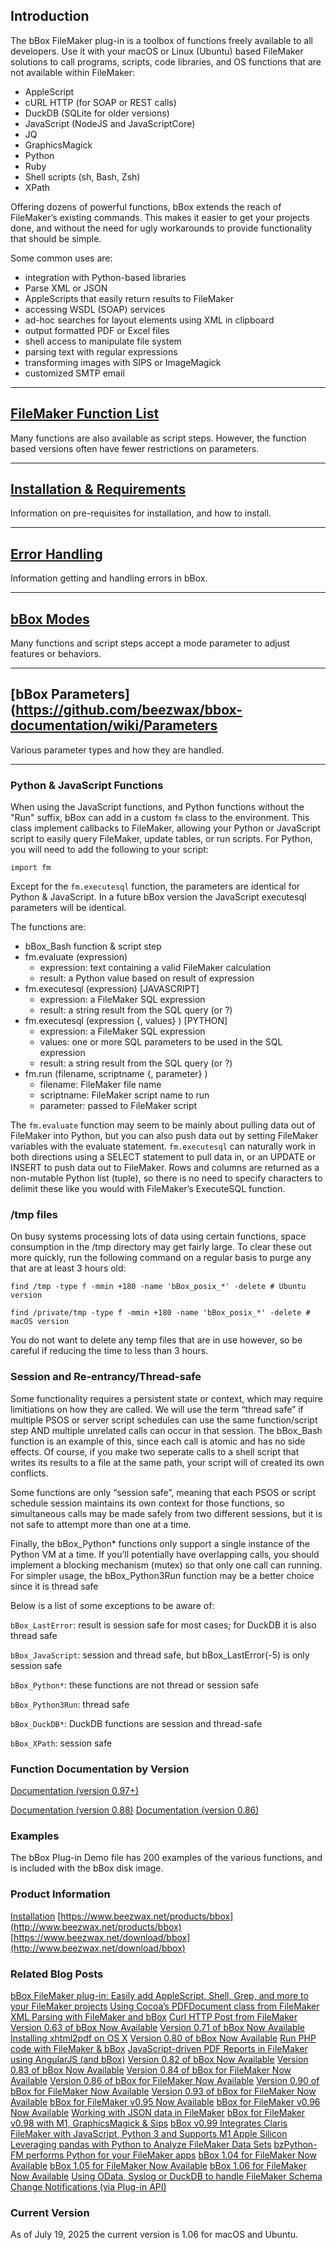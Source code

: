 ## Introduction

The bBox FileMaker plug-in is a toolbox of functions freely available to all developers. Use it with your macOS or Linux (Ubuntu) based FileMaker solutions to call programs, scripts, code libraries, and OS functions that are not available within FileMaker:

* AppleScript
* cURL HTTP (for SOAP or REST calls)
* DuckDB (SQLite for older versions)
* JavaScript (NodeJS and JavaScriptCore)
* JQ
* GraphicsMagick
* Python
* Ruby
* Shell scripts (sh, Bash, Zsh)
* XPath

Offering dozens of powerful functions, bBox extends the reach of FileMaker’s existing commands. This makes it easier to get your projects done, and without the need for ugly workarounds to provide functionality that should be simple.

Some common uses are:

* integration with Python-based libraries
* Parse XML or JSON
* AppleScripts that easily return results to FileMaker
* accessing WSDL (SOAP) services
* ad-hoc searches for layout elements using XML in clipboard
* output formatted PDF or Excel files
* shell access to manipulate file system
* parsing text with regular expressions
* transforming images with SIPS or ImageMagick
* customized SMTP email

***

## [FileMaker Function List](https://www.beezwax.net/bbox-functions)

Many functions are also available as script steps. However, the function based versions often have fewer restrictions on parameters.

***

## [Installation & Requirements](https://github.com/beezwax/bbox-documentation/wiki/Installation)

Information on pre-requisites for installation, and how to install.

***

## [Error Handling](https://github.com/beezwax/bbox-documentation/wiki/Errors)

Information getting and handling errors in bBox.

***

## [bBox Modes](https://github.com/beezwax/bbox-documentation/wiki/Mode-Parameters)

Many functions and script steps accept a mode parameter to adjust features or behaviors.

***

## [bBox Parameters](https://github.com/beezwax/bbox-documentation/wiki/Parameters

Various parameter types and how they are handled.
 
***

### Python & JavaScript Functions

When using the JavaScript functions, and Python functions without the "Run" suffix, bBox can add in a custom `fm` class to the environment. This class implement callbacks to FileMaker, allowing your Python or JavaScript script to easily query FileMaker, update tables, or run scripts. For Python, you will need to add the following to your script:

`import fm`

Except for the `fm.executesql` function, the parameters are identical for Python & JavaScript. In a future bBox version the JavaScript executesql parameters will be identical.

The functions are:

* bBox_Bash function & script step
* fm.evaluate (expression)
  * expression: text containing a valid FileMaker calculation
  * result: a Python value based on result of expression
* fm.executesql (expression) [JAVASCRIPT]
  * expression: a FileMaker SQL expression
  * result: a string result from the SQL query (or ?)
* fm.executesql (expression {, values} ) [PYTHON]
  * expression: a FileMaker SQL expression
  * values: one or more SQL parameters to be used in the SQL expression
  * result: a string result from the SQL query (or ?)
* fm.run (filename, scriptname {, parameter} )
  * filename: FileMaker file name
  * scriptname: FileMaker script name to run
  * parameter: passed to FileMaker script

The `fm.evaluate` function may seem to be mainly about pulling data out of FileMaker into Python, but you can also push data out by setting FileMaker variables with the evaluate statement. `fm.executesql` can naturally work in both directions using a SELECT statement to pull data in, or an UPDATE or INSERT to push data out to FileMaker. Rows and columns are returned as a non-mutable Python list (tuple), so there is no need to specify characters to delimit these like you would with FileMaker’s ExecuteSQL function.

### /tmp files

On busy systems processing lots of data using certain functions, space consumption in the /tmp directory may get fairly large. To clear these out more quickly, run the following command on a regular basis to purge any that are at least 3 hours old:

`find /tmp -type f -mmin +180 -name 'bBox_posix_*' -delete # Ubuntu version`

`find /private/tmp -type f -mmin +180 -name 'bBox_posix_*' -delete # macOS version`

You do not want to delete any temp files that are in use however, so be careful if reducing the time to less than 3 hours.

### Session and Re-entrancy/Thread-safe

Some functionality requires a persistent state or context, which may require limitiations on how they are called. We will use the term “thread safe” if multiple PSOS or server script schedules can use the same function/script step AND multiple unrelated calls can occur in that session. The bBox_Bash function is an example of this, since each call is atomic and has no side effects. Of course, if you make two seperate calls to a shell script that writes its results to a file at the same path, your script will of created its own conflicts.

Some functions are only “session safe”, meaning that each PSOS or script schedule session maintains its own context for those functions, so simultaneous calls may be made safely from two different sessions, but it is not safe to attempt more than one at a time.

Finally, the bBox_Python* functions only support a single instance of the Python VM at a time. If you’ll potentially have overlapping calls, you should implement a blocking mechanism (mutex) so that only one call can running. For simpler usage, the bBox_Python3Run function may be a better choice since it is thread safe

Below is a list of some exceptions to be aware of:

`bBox_LastError`: result is session safe for most cases; for DuckDB it is also thread safe

`bBox_JavaScript`: session and thread safe, but bBox_LastError(-5) is only session safe

`bBox_Python*`: these functions are not thread or session safe

`bBox_Python3Run`: thread safe

`bBox_DuckDB*`: DuckDB functions are session and thread-safe

`bBox_XPath`: session safe

 
### Function Documentation by Version

[Documentation (version 0.97+)](https://www.beezwax.net/bbox-functions)

[Documentation (version 0.88)](https://www.beezwax.net/bbox-0-88-functions)
[Documentation (version 0.86)](https://www.beezwax.net/bbox-0-86-functions)

### Examples

The bBox Plug-in Demo file has 200 examples of the various functions, and is included with the bBox disk image.


### Product Information

[Installation](https://www.beezwax.net/bbox-wiki-installation)
[https://www.beezwax.net/products/bbox](http://www.beezwax.net/products/bbox)
[https://www.beezwax.net/download/bbox](http://www.beezwax.net/download/bbox)

### Related Blog Posts

[bBox FileMaker plug-in: Easily add AppleScript, Shell, Grep, and more to your FileMaker projects](https://blog.beezwax.net/bbox-filemaker-plug-in-easily-add-applescript-shell-grep-and-more-to-your-filemaker-projects)
[Using Cocoa’s PDFDocument class from FileMaker](https://blog.beezwax.net/using-cocoas-pdfdocument-class-from-filemaker/)
[XML Parsing with FileMaker and bBox](https://blog.beezwax.net/xml-parsing-with-filemaker-and-bbox/)
[Curl HTTP Post from FileMaker](https://blog.beezwax.net/curl-http-post-from-filemaker)
[Version 0.63 of bBox Now Available](https://blog.beezwax.net/version-0-63-of-bbox-now-available/)
[Version 0.71 of bBox Now Available](https://blog.beezwax.net/version-0-71-of-bbox-now-available/)
[Installing xhtml2pdf on OS X](https://blog.beezwax.net/installing-xhtml2pdf-on-os-x/)
[Version 0.80 of bBox Now Available](https://blog.beezwax.net/bbox-0-80-now-available/)
[Run PHP code with FileMaker & bBox](https://blog.beezwax.net/run-php-code-from-filemaker-bbox/)
[JavaScript-driven PDF Reports in FileMaker using AngularJS (and bBox)](https://blog.beezwax.net/javascript-driven-pdf-reports-in-filemaker-using-angularjs/)
[Version 0.82 of bBox Now Available](https://blog.beezwax.net/version-0-82-of-bbox-now-available/)
[Version 0.83 of bBox Now Available](https://blog.beezwax.net/2249)
[Version 0.84 of bBox for FileMaker Now Available](https://blog.beezwax.net/version-0-84-of-bbox-for-filemaker-now-available/)
[Version 0.86 of bBox for FileMaker Now Available](https://blog.beezwax.net/version-0-86-of-bbox-for-filemaker-now-available/)
[Version 0.90 of bBox for FileMaker Now Available](https://blog.beezwax.net/bbox-for-filemaker-v0-90-now-available)
[Version 0.93 of bBox for FileMaker Now Available](https://blog.beezwax.net/bbox-for-filemaker-v0-93-now-available)
[bBox for FileMaker v0.95 Now Available](https://blog.beezwax.net/bbox-for-filemaker-v0-95-now-available)
[bBox for FileMaker v0.96 Now Available](https://blog.beezwax.net/bbox-for-filemaker-v0-96-now-available)
[Working with JSON data in FileMaker](https://blog.beezwax.net/working-with-json-data-in-filemaker)
[bBox for FileMaker v0.98 with M1, GraphicsMagick & Sips](https://blog.beezwax.net/bbox-for-filemaker-v0-98-with-m1-graphicsmagick-sips)
[bBox v0.99 Integrates Claris FileMaker with JavaScript, Python 3 and Supports M1 Apple Silicon](https://blog.beezwax.net/bbox-for-filemaker-v099-javascript-python3-m1)
[Leveraging pandas with Python to Analyze FileMaker Data Sets](https://blog.beezwax.net/leveraging-pandas-with-python-to-analyze-filemaker-data-sets/)
[bzPython-FM performs Python for your FileMaker apps](https://blog.beezwax.net/bzpython-python-for-your-filemaker-apps/)
[bBox 1.04 for FileMaker Now Available](https://blog.beezwax.net/bbox-1-04-for-filemaker/)
[bBox 1.05 for FileMaker Now Available](https://blog.beezwax.net/bbox-1-05-for-filemaker-now-available/)
[bBox 1.06 for FileMaker Now Available](https://blog.beezwax.net/?p=14405)
[Using OData, Syslog or DuckDB to handle FileMaker Schema Change Notifications (via Plug-in API)](https://blog.beezwax.net/using-odata-syslog-or-duckdb-to-handle-filemaker-schema-change-notifications-via-plug-in-api/)

### Current Version

As of July 19, 2025 the current version is 1.06 for macOS and Ubuntu.
